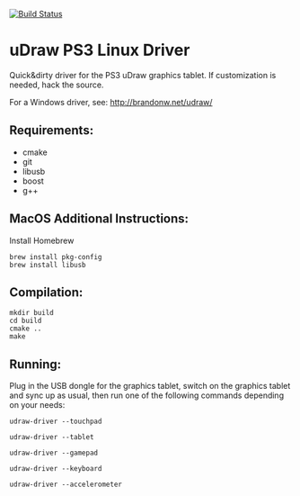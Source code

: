 [![Build Status](https://travis-ci.org/Grumbel/udraw.svg?branch=master)](https://travis-ci.org/Grumbel/udraw)

uDraw PS3 Linux Driver
======================

Quick&dirty driver for the PS3 uDraw graphics tablet. If customization
is needed, hack the source.

For a Windows driver, see: http://brandonw.net/udraw/


Requirements:
-------------
* cmake
* git
* libusb
* boost
* g++


MacOS Additional Instructions:
------------
Install Homebrew

    brew install pkg-config
    brew install libusb


Compilation:
------------

    mkdir build
    cd build
    cmake ..
    make


Running:
--------

Plug in the USB dongle for the graphics tablet, switch on the graphics
tablet and sync up as usual, then run one of the following commands
depending on your needs:

    udraw-driver --touchpad

    udraw-driver --tablet

    udraw-driver --gamepad

    udraw-driver --keyboard

    udraw-driver --accelerometer
